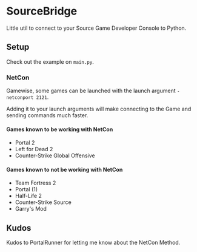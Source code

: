 # SourceBridge

Little util to connect to your Source Game Developer Console to Python.

## Setup

Check out the example on `main.py`.

### NetCon

Gamewise, some games can be launched with the launch argument `-netconport 2121`.

Adding it to your launch arguments will make connecting to the Game and sending commands much faster.

#### Games known to be working with NetCon

- Portal 2
- Left for Dead 2
- Counter-Strike Global Offensive

#### Games known to not be working with NetCon

- Team Fortress 2
- Portal (1)
- Half-Life 2
- Counter-Strike Source
- Garry's Mod

## Kudos

Kudos to PortalRunner for letting me know about the NetCon Method.
